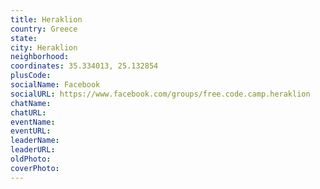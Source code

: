 ```yaml
---
title: Heraklion
country: Greece
state: 
city: Heraklion
neighborhood: 
coordinates: 35.334013, 25.132854
plusCode:
socialName: Facebook
socialURL: https://www.facebook.com/groups/free.code.camp.heraklion
chatName:
chatURL:
eventName:
eventURL:
leaderName:
leaderURL:
oldPhoto: 
coverPhoto:
---
```

